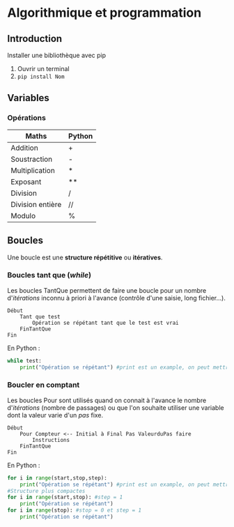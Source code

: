 # Algorithmique et programmation

## Introduction

Installer une bibliothèque avec pip

1. Ouvrir un terminal
1. ```pip install Nom```

## Variables

### Opérations

| Maths            | Python |
| ---------------- | ------ |
| Addition         | +      |
| Soustraction     | -      |
| Multiplication   | \*     |
| Exposant         | \*\*   |
| Division         | /      |
| Division entière | //     |
| Modulo           | %      |

## Boucles

Une boucle est une **structure répétitive** ou **itératives**.

### Boucles tant que (_while_)

Les boucles TantQue permettent de faire une boucle pour un nombre d'_itérations_ inconnu à priori à l'avance (contrôle d'une saisie, long fichier...).

```pseudo code
Début
    Tant que test
        Opération se répétant tant que le test est vrai
    FinTantQue
Fin
```

En Python :

```python
while test:
    print("Opération se répétant") #print est un example, on peut mettre n'importe quelle instruction
```

### Boucler en comptant

Les boucles Pour sont utilisés quand on connait à l'avance le nombre d'_itérations_ (nombre de passages) ou que l'on souhaite utiliser une variable dont la valeur varie d'un _pas_ fixe.

```pseudo code
Début
    Pour Compteur <-- Initial à Final Pas ValeurduPas faire
        Instructions
    FinTantQue
Fin
```

En Python :

```python
for i in range(start,stop,step):
    print("Opération se répétant") #print est un example, on peut mettre n'importe quelle instruction
#Structure plus compactes
for i in range(start,stop): #step = 1
    print("Opération se répétant")
for i in range(stop): #stop = 0 et step = 1
    print("Opération se répétant")
```
